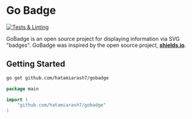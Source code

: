 # Go Badge

[![Tests & Linting](https://github.com/hatamiarash7/gobadge/actions/workflows/test.yml/badge.svg)](https://github.com/hatamiarash7/gobadge/actions/workflows/test.yml)

GoBadge is an open source project for displaying information via SVG "badges". GoBadge was inspired by the open source project, **[shields.io](https://shields.io)**.

## Getting Started

```bash
go get github.com/hatamiarash7/gobadge
```

```go
package main

import (
    "github.com/hatamiarash7/gobadge"
)
```

